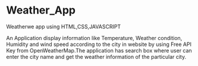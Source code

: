 # Weather_App

Weatherwe app using HTML,CSS,JAVASCRIPT

An Application display information like Temperature, Weather condition, Humidity and wind speed according to the city in website by using Free API Key from OpenWeatherMap.The application has search box where user can enter the city name and get the weather information of the particular city.
